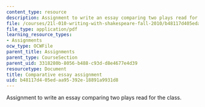 ```yaml
---
content_type: resource
description: Assignment to write an essay comparing two plays read for the class.
file: /courses/21l-010-writing-with-shakespeare-fall-2010/b48117d405edaa95392e18891a9931d8_MIT21L_010F10_assn08.pdf
file_type: application/pdf
learning_resource_types:
- Assignments
ocw_type: OCWFile
parent_title: Assignments
parent_type: CourseSection
parent_uid: 3318280b-8056-b488-c93d-d8e4677e4d39
resourcetype: Document
title: Comparative essay assignment
uid: b48117d4-05ed-aa95-392e-18891a9931d8
---
```

Assignment to write an essay comparing two plays read for the class.

